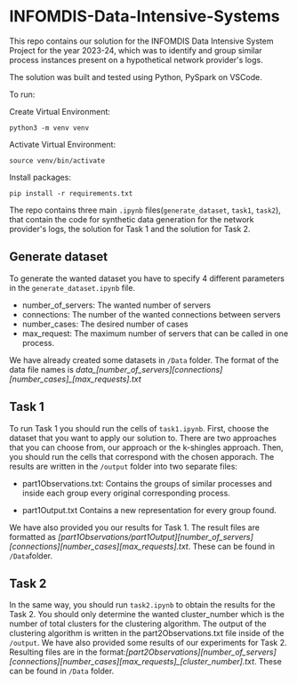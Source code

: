 # INFOMDIS-Data-Intensive-Systems

This repo contains our solution for the INFOMDIS Data Intensive System Project for the year 2023-24, which was to identify and group similar
process instances present on a hypothetical network provider's logs. 

The solution was built and tested using Python, PySpark on VSCode. 

To run: 

Create Virtual Environment:  
```
python3 -m venv venv
```

Activate Virtual Environment: 
```
source venv/bin/activate
```

Install packages: 
```
pip install -r requirements.txt
```

The repo contains three main `.ipynb` files(`generate_dataset`, `task1`, `task2`), that contain the code for synthetic data generation for the network provider's logs, the solution for Task 1 and the solution for Task 2.

## Generate dataset

To generate the wanted dataset you have to specify 4 different parameters in the `generate_dataset.ipynb` file.
 
* number_of_servers: The wanted number of servers
* connections: The number of the wanted connections between servers
* number_cases: The desired number of cases 
* max_request: The maximum number of servers that can be called in one process.

We have already created some datasets in `/Data` folder. The format of the data file names is 
*data_[number_of_servers]_[connections]_[number_cases]_[max_requests].txt*

## Task 1 

To run Task 1 you should run the cells of `task1.ipynb`. First, choose the dataset that you want to apply our solution to. There are two approaches that you can choose from, our approach or the k-shingles approach. Then, you should run the cells that correspond with the chosen apporach. The results are written in the `/output` folder into two separate files:

* part1Observations.txt: Contains the groups of similar processes and inside each group every original corresponding
process.

* part1Output.txt Contains a new representation for every
group found. 

We have also provided you our results for Task 1. The result files are formatted as *[part1Observations/part1Output]_[number_of_servers]_[connections]_[number_cases]_[max_requests].txt*. These can be found in `/Data`folder.

## Task 2 

In the same way, you should run `task2.ipynb` to obtain the results for the Task 2. You should only determine the wanted cluster_number which is the number of total clusters for the clustering algorithm. The output of the clustering algorithm is written in the part2Observations.txt file inside of the `/output`. We have also provided some results of our experiments for Task 2. Resulting files are in the format:*[part2Observations]_[number_of_servers]_[connections]_[number_cases]_[max_requests]_[cluster_number].txt*. These can be found in `/Data` folder.
